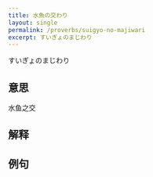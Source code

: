```yaml
---
title: 水魚の交わり
layout: single
permalink: /proverbs/suigyo-no-majiwari
excerpt: すいぎょのまじわり
---
```


すいぎょのまじわり

## 意思

水鱼之交

## 解释

## 例句

